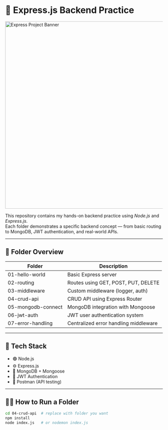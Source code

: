 # 🚀 Express.js Backend Practice

<img src="https://github.com/user-attachments/assets/606cc6e7-ed65-4b99-83de-5923f6bed496" alt="Express Project Banner" width="600"/>

This repository contains my hands-on backend practice using *Node.js* and *Express.js*.  
Each folder demonstrates a specific backend concept — from basic routing to MongoDB, JWT authentication, and real-world APIs.

---

## 📁 Folder Overview

| Folder              | Description                                |
|---------------------|--------------------------------------------|
| 01-hello-world      | Basic Express server                       |
| 02-routing          | Routes using GET, POST, PUT, DELETE        |
| 03-middleware       | Custom middleware (logger, auth)           |
| 04-crud-api         | CRUD API using Express Router              |
| 05-mongodb-connect  | MongoDB integration with Mongoose          |
| 06-jwt-auth         | JWT user authentication system             |
| 07-error-handling   | Centralized error handling middleware      |

---

## 🔧 Tech Stack

- 🟢 Node.js  
- ⚙ Express.js  
- 🍃 MongoDB + Mongoose  
- 🔐 JWT Authentication  
- 🧪 Postman (API testing)

---

## 🏃‍♂ How to Run a Folder

```bash
cd 04-crud-api  # replace with folder you want
npm install
node index.js   # or nodemon index.js
